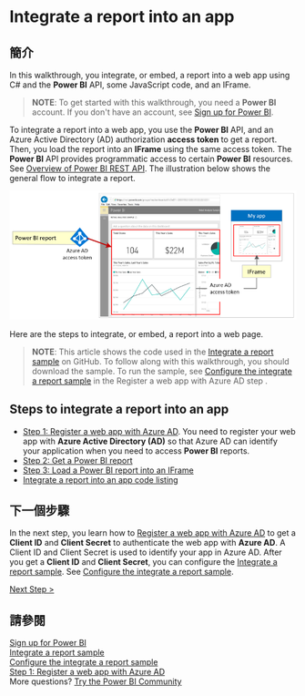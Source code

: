 <properties
   pageTitle="Integrate a Power BI report into an app"
   description="Walkthrough to integrate a report into an app, sample code"
   services="powerbi"
   documentationCenter=""
   authors="guyinacube"
   manager="mblythe"
   backup=""
   editor=""
   tags=""
   qualityFocus="monitoring"
   qualityDate=""/>

<tags
   ms.service="powerbi"
   ms.devlang="NA"
   ms.topic="get-started-article"
   ms.tgt_pltfrm="NA"
   ms.workload="powerbi"
   ms.date="08/23/2016"
   ms.author="asaxton"/>

# Integrate a report into an app

## 簡介

In this walkthrough, you integrate, or embed, a report into a web app using C# and the <bpt id="p1">**</bpt>Power BI<ept id="p1">**</ept> API, some JavaScript code, and an IFrame.

><bpt id="p1">**</bpt>NOTE<ept id="p1">**</ept>: To get started with this walkthrough, you need a <bpt id="p2">**</bpt>Power BI<ept id="p2">**</ept> account. If you don't have an account, see <bpt id="p1">[</bpt>Sign up for Power BI<ept id="p1">]( powerbi-admin-free-with-custom-azure-directory.md)</ept>.

To integrate a report into a web app, you use the <bpt id="p1">**</bpt>Power BI<ept id="p1">**</ept> API, and an Azure Active Directory (AD) authorization <bpt id="p2">**</bpt>access token<ept id="p2">**</ept> to get a report. Then, you load the report into an <bpt id="p1">**</bpt>IFrame<ept id="p1">**</ept> using the same access token. The <bpt id="p1">**</bpt>Power BI<ept id="p1">**</ept> API provides programmatic access to certain <bpt id="p2">**</bpt>Power BI<ept id="p2">**</ept> resources. See <bpt id="p1">[</bpt>Overview of Power BI REST API<ept id="p1">](https://msdn.microsoft.com/library/dn877544.aspx)</ept>. The illustration below shows the general flow to integrate a report.

![](media\powerbi-developer-integrate-report\integrate-report-flow.png)

Here are the steps to integrate, or embed, a report into a web page.

><bpt id="p1">**</bpt>NOTE<ept id="p1">**</ept>: This article shows the code used in the <bpt id="p2">[</bpt>Integrate a report sample<ept id="p2">](https://github.com/Microsoft/PowerBI-CSharp/tree/master/samples/webforms/integrate-report-web-app)</ept> on GitHub. To follow along with this walkthrough, you should download the sample. To run the sample, see <bpt id="p1">[</bpt>Configure the integrate a report sample<ept id="p1">](powerbi-developer-integrate-report-register.md#configure-sample)</ept> in the Register a web app with Azure AD step .

## Steps to integrate a report into an app

- <bpt id="p1">[</bpt>Step 1: Register a web app with Azure AD<ept id="p1">](powerbi-developer-integrate-report-register.md)</ept>. You need to register your web app with <bpt id="p1">**</bpt>Azure Active Directory (AD)<ept id="p1">**</ept> so that Azure AD can identify your application when you need to access <bpt id="p2">**</bpt>Power BI<ept id="p2">**</ept> reports.
- [Step 2: Get a Power BI report](powerbi-developer-integrate-report-get-report.md)
- [Step 3: Load a Power BI report into an IFrame](powerbi-developer-integrate-report-load-report-iframe.md)
- [Integrate a report into an app code listing](powerbi-developer-integrate-report-code.md)

## 下一個步驟

In the next step, you learn how to <bpt id="p1">[</bpt>Register a web app with Azure AD<ept id="p1">](powerbi-developer-integrate-report-register.md)</ept> to get a <bpt id="p2">**</bpt>Client ID<ept id="p2">**</ept> and <bpt id="p3">**</bpt>Client Secret<ept id="p3">**</ept> to authenticate the web app with <bpt id="p4">**</bpt>Azure AD<ept id="p4">**</ept>. A Client ID and Client Secret is used to identify your app in Azure AD. After you get a <bpt id="p1">**</bpt>Client ID<ept id="p1">**</ept> and <bpt id="p2">**</bpt>Client Secret<ept id="p2">**</ept>, you can configure the <bpt id="p3">[</bpt>Integrate a report sample<ept id="p3">](https://github.com/Microsoft/PowerBI-CSharp/tree/master/samples/webforms/integrate-report-web-app)</ept>. See <bpt id="p1">[</bpt>Configure the integrate a report sample<ept id="p1">](powerbi-developer-integrate-report-register.md#configure-sample)</ept>.

[Next Step &gt;](powerbi-developer-integrate-report-register.md)

## 請參閱

[Sign up for Power BI]( powerbi-admin-free-with-custom-azure-directory.md)  
[Integrate a report sample](https://github.com/Microsoft/PowerBI-CSharp/tree/master/samples/webforms/integrate-report-web-app)  
[Configure the integrate a report sample](powerbi-developer-integrate-report-register.md#configure-sample)  
[Step 1: Register a web app with Azure AD](powerbi-developer-integrate-report-register.md)  
More questions? [Try the Power BI Community](http://community.powerbi.com/)